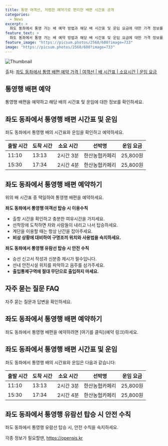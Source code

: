 ```yaml
---
title: 통영 여객선, 저렴한 예약가로 편리한 배편 시간표 공개
categories:
  - News
excerpt: >
  좌도 동좌에서 통영 가는 배 예약 방법과 해당 배 시간표 및 운임 요금에 대한 가격 정보를 안내 드리겠습니다. 안전하고 재밋는 통영행 여행을 위해 아래 정보 참고하시기 바랍니다. 통영행 배편 예약하기 👈 클릭좌도 동좌에서 통영행 배 시간표출발 시간도착 시간소요 시간선박명요금11:1013:132시간 3분한산농협카페리25,800원15:3017:342시간 4분한산농협카페리25,800원통영행 배편 예약하기 👈 클릭좌도 동좌에서 통영행 여객선 탑승 시 이용수칙여행을 더 안전하고 즐겁게 즐기기 위한 여객선 탑승 시 유의해야 할 사항들입니다. 1. 출항 시간 확인 여객선 출발 시간을 반드시 확인해주세요. 시간이 가까워질수록 혼잡해지므로 출발 전 충분한 여유시간을 가지세요. 2. 선박 탑승 선착장에 도착하면 차와 사람..
feature_text: >
  좌도 동좌에서 통영 가는 배 예약 방법과 해당 배 시간표 및 운임 요금에 대한 가격 정보를 안내 드리겠습니다. 안전하고 재밋는 통영행 여행을 위해 아래 정보 참고하시기 바랍니다. 통영행 배편 예약하기 👈 클릭좌도 동좌에서 통영행 배 시간표출발 시간도착 시간소요 시간선박명요금11:1013:132시간 3분한산농협카페리25,800원15:3017:342시간 4분한산농협카페리25,800원통영행 배편 예약하기 👈 클릭좌도 동좌에서 통영행 여객선 탑승 시 이용수칙여행을 더 안전하고 즐겁게 즐기기 위한 여객선 탑승 시 유의해야 할 사항들입니다. 1. 출항 시간 확인 여객선 출발 시간을 반드시 확인해주세요. 시간이 가까워질수록 혼잡해지므로 출발 전 충분한 여유시간을 가지세요. 2. 선박 탑승 선착장에 도착하면 차와 사람..
feature_image: "https://picsum.photos/2560/600?image=733"
image: "https://picsum.photos/2560/600?image=733"
---
```


![Thumbnail](https://img1.daumcdn.net/thumb/R800x0/?scode=mtistory2&fname=https%3A%2F%2Fblog.kakaocdn.net%2Fdn%2FqkadX%2FbtsHDcRqZRT%2Fsch2bqs4HReHkwstj9XiJk%2Fimg.webp)

<p>출처: <a href="https://opensis.kr/entry/%EC%A2%8C%EB%8F%84-%EB%8F%99%EC%A2%8C%EC%97%90%EC%84%9C-%ED%86%B5%EC%98%81-%EB%B0%B0%ED%8E%B8-%EC%98%88%EC%95%BD-%EA%B0%80%EA%B2%A9-%EC%97%AC%EA%B0%9D%EC%84%A0-%EB%B0%B0-%EC%8B%9C%EA%B0%84%ED%91%9C-%EC%86%8C%EC%9A%94%EC%8B%9C%EA%B0%84-%EC%9A%B4%EC%9E%84-%EC%9A%94%EA%B8%88" rel="dofollow">좌도 동좌에서 통영 배편 예약 가격 | 여객선 | 배 시간표 | 소요시간 | 운임 요금</a> </p>

## 통영행 배편 예약

통영행 배편을 예약하고 해당 배의 시간표 및 운임에 대한 정보를 확인하세요.

## 좌도 동좌에서 통영행 배편 시간표 및 운임

좌도 동좌에서 통영행 배의 시간표와 운임을 확인하고 예약하세요.

**출발 시간** | **도착 시간** | **소요 시간** | **선박명** | **운임 요금**  
---|---|---|---|---  
11:10 | 13:13 | 2시간 3분 | 한산농협카페리 | 25,800원  
15:30 | 17:34 | 2시간 4분 | 한산농협카페리 | 25,800원  
  
## **좌도 동좌에서 통영행 배편 예약하기**

위의 배 시간표 중 택일하여 통영행 배편을 예약하세요.

**좌도 동좌에서 통영행 여객선 탑승 시 이용수칙**

  * 출항 시간을 확인하고 충분한 여유시간을 가지세요.
  * 선착장에 도착하면 차와 사람들이 내리고 나서 탑승하세요.
  * 계단을 이용할 때는 항상 난간을 잡아주세요.
  * **비상 상황에 대비하여 구명조끼 위치와 사용법을 숙지하세요.**

**좌도 동좌에서 통영행 유람선 탑승 시 안전 수칙**

  * 승선 신고서 작성과 신분증 제시가 필수입니다.
  * 선내 안전시설 위치를 파악하고 음주를 삼가주세요.
  * **출입통제구역에 절대 무단으로 출입하지 마세요.**

## 자주 묻는 질문 FAQ

자주 묻는 질문과 답변을 확인하세요.

## 좌도 동좌에서 통영행 배편 예약하기

좌도 동좌에서 통영행 배편을 예약하려면 [여기를 클릭](예약 링크)하세요.

## 좌도 동좌에서 통영행 배편 시간표 및 운임

좌도 동좌에서 통영행 배의 시간표와 운임은 다음과 같습니다:

**출발 시간** | **도착 시간** | **소요 시간** | **선박명** | **운임 요금**  
---|---|---|---|---  
11:10 | 13:13 | 2시간 3분 | 한산농협카페리 | 25,800원  
15:30 | 17:34 | 2시간 4분 | 한산농협카페리 | 25,800원  
  
## 좌도 동좌에서 통영행 유람선 탑승 시 안전 수칙

좌도 동좌에서 통영행 유람선 탑승 시, 안전 수칙을 숙지하세요.

 

각종 정보가 필요할땐, <a href="https://opensis.kr" rel="dofollow">https://opensis.kr</a>


